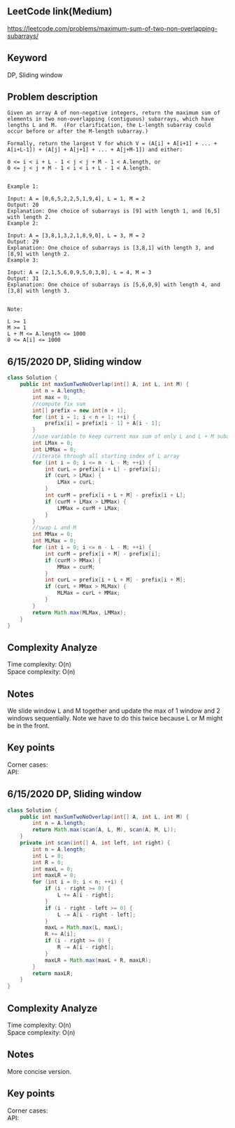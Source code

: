 ## LeetCode link(Medium)
https://leetcode.com/problems/maximum-sum-of-two-non-overlapping-subarrays/

## Keyword
DP, Sliding window

## Problem description
```
Given an array A of non-negative integers, return the maximum sum of elements in two non-overlapping (contiguous) subarrays, which have lengths L and M.  (For clarification, the L-length subarray could occur before or after the M-length subarray.)

Formally, return the largest V for which V = (A[i] + A[i+1] + ... + A[i+L-1]) + (A[j] + A[j+1] + ... + A[j+M-1]) and either:

0 <= i < i + L - 1 < j < j + M - 1 < A.length, or
0 <= j < j + M - 1 < i < i + L - 1 < A.length.
 

Example 1:

Input: A = [0,6,5,2,2,5,1,9,4], L = 1, M = 2
Output: 20
Explanation: One choice of subarrays is [9] with length 1, and [6,5] with length 2.
Example 2:

Input: A = [3,8,1,3,2,1,8,9,0], L = 3, M = 2
Output: 29
Explanation: One choice of subarrays is [3,8,1] with length 3, and [8,9] with length 2.
Example 3:

Input: A = [2,1,5,6,0,9,5,0,3,8], L = 4, M = 3
Output: 31
Explanation: One choice of subarrays is [5,6,0,9] with length 4, and [3,8] with length 3.
 

Note:

L >= 1
M >= 1
L + M <= A.length <= 1000
0 <= A[i] <= 1000
```

## 6/15/2020 DP, Sliding window

```java
class Solution {
    public int maxSumTwoNoOverlap(int[] A, int L, int M) {
        int n = A.length;
        int max = 0;
        //compute fix sum
        int[] prefix = new int[n + 1];
        for (int i = 1; i < n + 1; ++i) {
            prefix[i] = prefix[i - 1] + A[i - 1];
        }
        //use variable to keep current max sum of only L and L + M subarrays
        int LMax = 0;
        int LMMax = 0;
        //iterate through all starting index of L array
        for (int i = 0; i <= n - L - M; ++i) {
            int curL = prefix[i + L] - prefix[i];
            if (curL > LMax) {
                LMax = curL;
            }
            int curM = prefix[i + L + M] - prefix[i + L];
            if (curM + LMax > LMMax) {
                LMMax = curM + LMax;
            }
        }
        //swap L and M
        int MMax = 0;
        int MLMax = 0;
        for (int i = 0; i <= n - L - M; ++i) {
            int curM = prefix[i + M] - prefix[i];
            if (curM > MMax) {
                MMax = curM;
            }
            int curL = prefix[i + L + M] - prefix[i + M];
            if (curL + MMax > MLMax) {
                MLMax = curL + MMax;
            }
        }
        return Math.max(MLMax, LMMax);
    }
}
```

## Complexity Analyze
Time complexity: O(n) \
Space complexity: O(n)

## Notes
We slide window L and M together and update the max of 1 window and 2 windows sequentially. Note we have to do this twice because L or M might be in the front.

## Key points
Corner cases:\
API:

## 6/15/2020 DP, Sliding window

```java
class Solution {
    public int maxSumTwoNoOverlap(int[] A, int L, int M) {
        int n = A.length;
        return Math.max(scan(A, L, M), scan(A, M, L));
    }
    private int scan(int[] A, int left, int right) {
        int n = A.length;
        int L = 0;
        int R = 0;
        int maxL = 0;
        int maxLR = 0;
        for (int i = 0; i < n; ++i) {
            if (i - right >= 0) {
                L += A[i - right];
            }
            if (i - right - left >= 0) {
                L -= A[i - right - left];
            }
            maxL = Math.max(L, maxL);
            R += A[i];
            if (i - right >= 0) {
                R -= A[i - right];
            }
            maxLR = Math.max(maxL + R, maxLR);
        }
        return maxLR;
    }
}
```

## Complexity Analyze
Time complexity: O(n) \
Space complexity: O(n)

## Notes
More concise version.

## Key points
Corner cases:\
API: